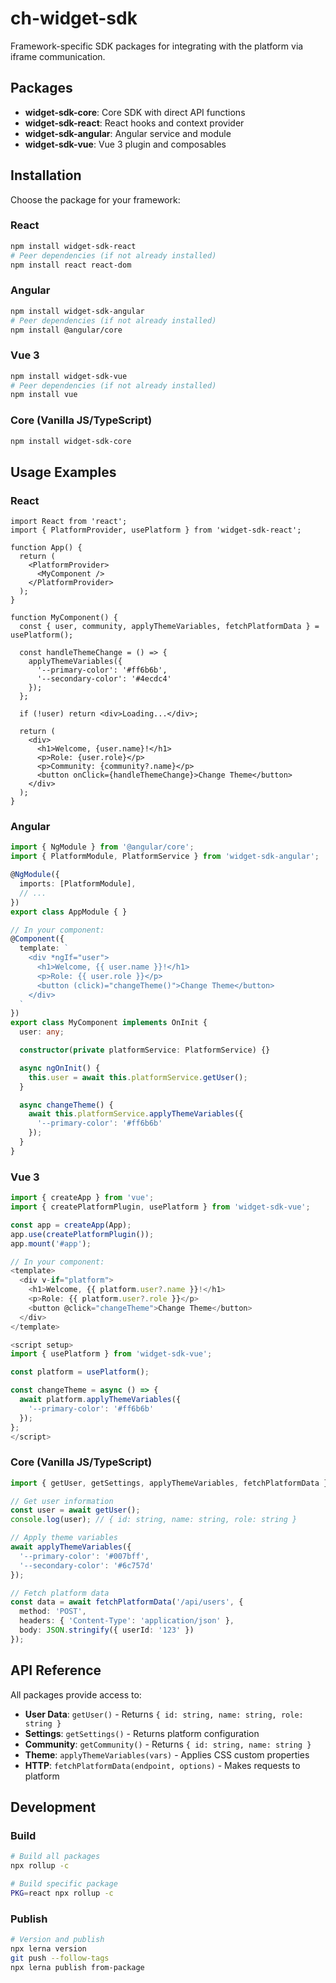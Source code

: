 # ch-widget-sdk

Framework-specific SDK packages for integrating with the platform via iframe communication.

## Packages

- **widget-sdk-core**: Core SDK with direct API functions
- **widget-sdk-react**: React hooks and context provider
- **widget-sdk-angular**: Angular service and module
- **widget-sdk-vue**: Vue 3 plugin and composables

## Installation

Choose the package for your framework:

### React
```bash
npm install widget-sdk-react
# Peer dependencies (if not already installed)
npm install react react-dom
```

### Angular
```bash
npm install widget-sdk-angular
# Peer dependencies (if not already installed)
npm install @angular/core
```

### Vue 3
```bash
npm install widget-sdk-vue
# Peer dependencies (if not already installed)
npm install vue
```

### Core (Vanilla JS/TypeScript)
```bash
npm install widget-sdk-core
```

## Usage Examples

### React

```tsx
import React from 'react';
import { PlatformProvider, usePlatform } from 'widget-sdk-react';

function App() {
  return (
    <PlatformProvider>
      <MyComponent />
    </PlatformProvider>
  );
}

function MyComponent() {
  const { user, community, applyThemeVariables, fetchPlatformData } = usePlatform();

  const handleThemeChange = () => {
    applyThemeVariables({
      '--primary-color': '#ff6b6b',
      '--secondary-color': '#4ecdc4'
    });
  };

  if (!user) return <div>Loading...</div>;

  return (
    <div>
      <h1>Welcome, {user.name}!</h1>
      <p>Role: {user.role}</p>
      <p>Community: {community?.name}</p>
      <button onClick={handleThemeChange}>Change Theme</button>
    </div>
  );
}
```

### Angular

```typescript
import { NgModule } from '@angular/core';
import { PlatformModule, PlatformService } from 'widget-sdk-angular';

@NgModule({
  imports: [PlatformModule],
  // ...
})
export class AppModule { }

// In your component:
@Component({
  template: `
    <div *ngIf="user">
      <h1>Welcome, {{ user.name }}!</h1>
      <p>Role: {{ user.role }}</p>
      <button (click)="changeTheme()">Change Theme</button>
    </div>
  `
})
export class MyComponent implements OnInit {
  user: any;

  constructor(private platformService: PlatformService) {}

  async ngOnInit() {
    this.user = await this.platformService.getUser();
  }

  async changeTheme() {
    await this.platformService.applyThemeVariables({
      '--primary-color': '#ff6b6b'
    });
  }
}
```

### Vue 3

```typescript
import { createApp } from 'vue';
import { createPlatformPlugin, usePlatform } from 'widget-sdk-vue';

const app = createApp(App);
app.use(createPlatformPlugin());
app.mount('#app');

// In your component:
<template>
  <div v-if="platform">
    <h1>Welcome, {{ platform.user?.name }}!</h1>
    <p>Role: {{ platform.user?.role }}</p>
    <button @click="changeTheme">Change Theme</button>
  </div>
</template>

<script setup>
import { usePlatform } from 'widget-sdk-vue';

const platform = usePlatform();

const changeTheme = async () => {
  await platform.applyThemeVariables({
    '--primary-color': '#ff6b6b'
  });
};
</script>
```

### Core (Vanilla JS/TypeScript)

```typescript
import { getUser, getSettings, applyThemeVariables, fetchPlatformData } from 'widget-sdk-core';

// Get user information
const user = await getUser();
console.log(user); // { id: string, name: string, role: string }

// Apply theme variables
await applyThemeVariables({
  '--primary-color': '#007bff',
  '--secondary-color': '#6c757d'
});

// Fetch platform data
const data = await fetchPlatformData('/api/users', {
  method: 'POST',
  headers: { 'Content-Type': 'application/json' },
  body: JSON.stringify({ userId: '123' })
});
```

## API Reference

All packages provide access to:

- **User Data**: `getUser()` - Returns `{ id: string, name: string, role: string }`
- **Settings**: `getSettings()` - Returns platform configuration
- **Community**: `getCommunity()` - Returns `{ id: string, name: string }`
- **Theme**: `applyThemeVariables(vars)` - Applies CSS custom properties
- **HTTP**: `fetchPlatformData(endpoint, options)` - Makes requests to platform

## Development

### Build
```bash
# Build all packages
npx rollup -c

# Build specific package
PKG=react npx rollup -c
```

### Publish
```bash
# Version and publish
npx lerna version
git push --follow-tags
npx lerna publish from-package
```
